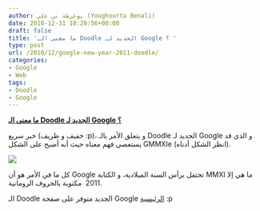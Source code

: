 ```yaml
---
author: يوغرطة بن علي (Youghourta Benali)
date: 2010-12-31 10:20:56+00:00
draft: false
title: 'ما معنى الـ Doodle الجديد لـ Google ؟ '
type: post
url: /2010/12/google-new-year-2011-doodle/
categories:
- Google
- Web
tags:
- Doodle
- Google
---
```


**[ما معنى الـ Doodle الجديد لـ Google ؟](http://www.it-scoop.com/2010/12/google-new-year-2011-doodle)**




خبر سريع (خفيف و ظريف :p)، و يتعلق الأمر بالـ Doodle الجديد لـ Google و الذي قد يستعصي فهم معناه حيث أنه أصبح على الشكل GMMXIe (انظر الشكل أدناه).




[![](http://www.google.com/logos/2010/newyear11-hp.jpg )
](http://www.it-scoop.com/2010/12/google-new-year-2011-doodle)

كل ما في الأمر هو أن Google تحتفل برأس السنة الميلادية، و الكتابة MMXI ما هي إلا 2011  مكتوبة بالحروف الرومانية.

الـ Doodle الجديد متوفر على صفحة Google [الرئيسية](http://www.google.com/) :p
